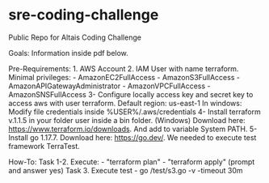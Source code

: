 # sre-coding-challenge
Public Repo for Altais Coding Challenge

Goals: Information inside pdf below.

Pre-Requirements: 
    1. AWS Account
    2. IAM User with name terraform. Minimal privileges: 
        - AmazonEC2FullAccess
        - AmazonS3FullAccess
        - AmazonAPIGatewayAdministrator
        - AmazonVPCFullAccess
        - AmazonSNSFullAccess
    3- Configure locally access key and secret key to access aws with user terraform. 
        Default region: us-east-1
        In windows: Modify file credentials inside %USER%/.aws/credentials
    4- Install terraform v.1.1.5 in your folder user inside a bin folder. (Windows) Download here: https://www.terraform.io/downloads. And add to variable System PATH.
    5- Install go 1.17.7. Download here: https://go.dev/. We needed to execute test framework TerraTest.

How-To:
    Task 1-2. Execute:
        - "terraform plan" 
        - "terraform apply" (prompt and answer yes) 
    Task 3. Execute test
        - go /test/s3.go -v -timeout 30m

    